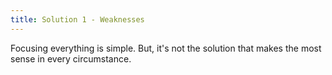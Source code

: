 ```yaml
---
title: Solution 1 - Weaknesses
---
```


Focusing everything is simple. But, it's not the solution that makes the most sense in every circumstance.
